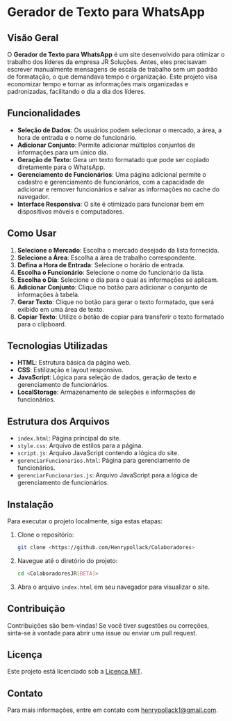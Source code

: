 # Gerador de Texto para WhatsApp

## Visão Geral

O **Gerador de Texto para WhatsApp** é um site desenvolvido para otimizar o trabalho dos líderes da empresa JR Soluções. Antes, eles precisavam escrever manualmente mensagens de escala de trabalho sem um padrão de formatação, o que demandava tempo e organização. Este projeto visa economizar tempo e tornar as informações mais organizadas e padronizadas, facilitando o dia a dia dos líderes.

## Funcionalidades

- **Seleção de Dados**: Os usuários podem selecionar o mercado, a área, a hora de entrada e o nome do funcionário.
- **Adicionar Conjunto**: Permite adicionar múltiplos conjuntos de informações para um único dia.
- **Geração de Texto**: Gera um texto formatado que pode ser copiado diretamente para o WhatsApp.
- **Gerenciamento de Funcionários**: Uma página adicional permite o cadastro e gerenciamento de funcionários, com a capacidade de adicionar e remover funcionários e salvar as informações no cache do navegador.
- **Interface Responsiva**: O site é otimizado para funcionar bem em dispositivos móveis e computadores.

## Como Usar

1. **Selecione o Mercado**: Escolha o mercado desejado da lista fornecida.
2. **Selecione a Área**: Escolha a área de trabalho correspondente.
3. **Defina a Hora de Entrada**: Selecione o horário de entrada.
4. **Escolha o Funcionário**: Selecione o nome do funcionário da lista.
5. **Escolha o Dia**: Selecione o dia para o qual as informações se aplicam.
6. **Adicionar Conjunto**: Clique no botão para adicionar o conjunto de informações à tabela.
7. **Gerar Texto**: Clique no botão para gerar o texto formatado, que será exibido em uma área de texto.
8. **Copiar Texto**: Utilize o botão de copiar para transferir o texto formatado para o clipboard.

## Tecnologias Utilizadas

- **HTML**: Estrutura básica da página web.
- **CSS**: Estilização e layout responsivo.
- **JavaScript**: Lógica para seleção de dados, geração de texto e gerenciamento de funcionários.
- **LocalStorage**: Armazenamento de seleções e informações de funcionários.

## Estrutura dos Arquivos

- `index.html`: Página principal do site.
- `style.css`: Arquivo de estilos para a página.
- `script.js`: Arquivo JavaScript contendo a lógica do site.
- `gerenciarFuncionarios.html`: Página para gerenciamento de funcionários.
- `gerenciarFuncionarios.js`: Arquivo JavaScript para a lógica de gerenciamento de funcionários.

## Instalação

Para executar o projeto localmente, siga estas etapas:

1. Clone o repositório:
    ```bash
    git clone <https://github.com/Henrypollack/Colaboradores>
    ```

2. Navegue até o diretório do projeto:
    ```bash
    cd <ColaboradoresJR[BETA]>
    ```

3. Abra o arquivo `index.html` em seu navegador para visualizar o site.

## Contribuição

Contribuições são bem-vindas! Se você tiver sugestões ou correções, sinta-se à vontade para abrir uma issue ou enviar um pull request.

## Licença

Este projeto está licenciado sob a [Licença MIT](LICENSE).

## Contato

Para mais informações, entre em contato com [henrypollack1@gmail.com](mailto:henrypollack1@gmail.com).

